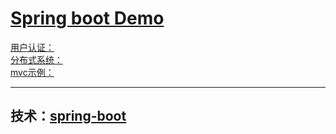 # [Spring boot Demo](https://github.com/shuchun/bootExample)  

[用户认证：](https://github.com/shuchun/bootExample/tree/master/securityExample)   
[分布式系统：](https://github.com/shuchun/bootExample/tree/master/cloudDemo)     
[mvc示例：](https://github.com/shuchun/bootExample/tree/master/webmvcDemo)       

---- 
技术：[spring-boot](http://projects.spring.io/spring-boot/)  
----  